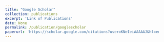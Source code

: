 ```yaml
---
title: "Google Scholar"
collection: publications
excerpt: 'Link of Publications'
date: None
permalink: /publication/googlescholar
paperurl: 'https://scholar.google.com/citations?user=KNeIeiAAAAAJ&hl=en'
---
```

